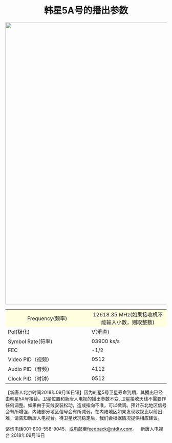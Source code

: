 <div align="center"><h1>韩星5A号的播出参数</h1></div><p></p>
<img src="https://github.com/gofun72/telove/blob/master/img/shen/star5.jpg" style="max-width:100%;" width="880"><p>

<table>
<tr style="background:lightyellow;text-align:center">
	<td width="450">Frequency(频率)</td>
	<td width="440">12618.35 MHz(如果接收机不能输入小数，则取整数) </td>
</tr>
<tr>
	<td>Pol(极化)</td>
	<td>V(垂直)</td>
</tr>
<tr>
	<td>Symbol Rate(符率)</td>
	<td>03900 ks/s</td>
</tr>
<tr>
	<td>FEC</td>
	<td>-1/2</td>
</tr>
<tr>
	<td>Video PID（视频）</td>
	<td>0512</td>
</tr>
<tr>
	<td>Audio PID（音频）</td>
	<td>4112</td>
</tr>
<tr>
	<td>Clock PID（时钟）</td>
	<td>0512</td>
</tr>
</table>


【新唐人北京时间2018年09月16日讯】因为韩星5号卫星寿命到期，其播出已经由韩星5A号接替。卫星位置和新唐人电视的播出参数不变, 卫星接收天线不需要作任何调整。如果由于天线安装松动，造成指向不准，可以微调。预计东北地区信号会有所增强，内陆部分地区信号会有所减弱。在内陆地区如果发现收视比以前困难，请告知新唐人电视台。待卫星状况稳定后，我们会根据情况提供相应建议。 



谘询电话001-800-558-9045，或电邮至feedback@ntdtv.com。   
新唐人电视台 
2018年09月16日
